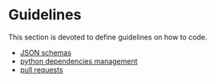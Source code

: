 # Guidelines

This section is devoted to define guidelines on how to code.

- [JSON schemas](json-schemas.md)
- [python dependencies management](python-dependencies.md)
- [pull requests](pull-requests.md)

